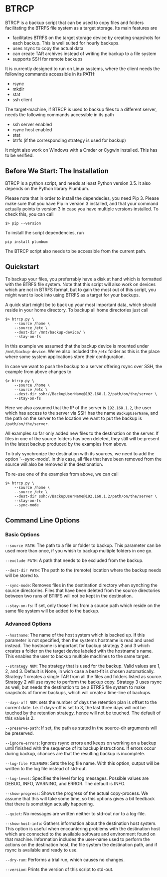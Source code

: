 
# BTRCP

BTRCP is a backup script that can be used to copy files and folders
facilitating the BTRFS file system as a target storage. Its main features are

* facilitates BTRFS on the target storage device by creating snapshots for each backup. This is well suited for hourly backups.
* uses rsync to copy the actual data
* can create TAR archives instead of writing the backup to a file system
* supports SSH for remote backups

It is currently designed to run on Linux systems, where the client needs
the following commands accessible in its PATH:

* rsync
* mkdir
* stat
* ssh client

The target-machine, if BTRCP is used to backup files to a different server,
needs the following commands accessible in its path

* ssh server enabled
* rsync host enabled
* stat
* btrfs (if the corresponding strategy is used for backup)

It might also work on Windows with a Cmder or Cygwin installed. This has
to be verified.

## Before We Start: The Installation

BTRCP is a python script, and needs at least Python version 3.5. It also
depends on the Python library Plumbum.

Please note that in order to install the dependecies, you need Pip 3. Please
make sure that you have Pip in version 3 installed, and that your command
actually points to version 3 in case you have multiple versions installed.
To check this, you can call

```
$> pip --version
```

To install the script dependencies, run

```
pip install plumbum
```

The BTRCP script also needs to be accessible from the current path.

## Quickstart

To backup your files, you preferrably have a disk at hand which is formatted
with the BTRFS file system. Note that this script will also work on devices
which are not in BTRFS format, but to gain the most out of this script, you
might want to look into using BTRFS as a target for your backups.

A quick start might be to back up your most important data, which should reside
in your home directory. To backup all home directories just call

```
$> btrcp.py \
    --source /home \
    --source /etc \
    --dest-dir /mnt/backup-device/ \
    --stay-on-fs
```

In this example we assumed that the backup device is mounted under `/mnt/backup-device`.
We've also included the `/etc` folder as this is the place where some system
applications store their configuration.

In case we want to push the backup to a server offering rsync over SSH, the
example from above changes to

```
$> btrcp.py \
    --source /home \
    --source /etc \
    --dest-dir ssh://BackupUserName@192.168.1.2/path/on/the/server \
    --stay-on-fs
```

Here we also assumed that the IP of the server is `192.168.1.2`, the user which
has access to the server via SSH has the name `BackupUserName`, and the path
on the server to the location we want to put the backup is `/path/on/the/server`.

All examples so far only added new files to the destination on the server. If files
in one of the source folders has been deleted, they still will be present in the
latest backup produced by the examples from above.

To truly synchronize the destination with its sources, we need to add the option
'--sync-mode'. In this case, all files that have been removed from the source
will also be removed in the destionation.

To re-use one of the examples from above, we can call

```
$> btrcp.py \
    --source /home \
    --source /etc \
    --dest-dir ssh://BackupUserName@192.168.1.2/path/on/the/server \
    --stay-on-fs
    --sync-mode
```

## Command Line Options

### Basic Options

`--source PATH`: The path to a file or folder to backup. This parameter can be used more than once, if you whish to backup multiple folders in one go.

`--exclude PATH`: A path that needs to be excluded from the backup.

`--dest-dir PATH`: The path to the (remote) location where the backup needs will be stored to.

`--sync-mode`: Removes files in the destination directory when synching the source directories. Files that have been deleted from the source directories between two runs of BTRFS will not be kept in the destination.

`--stay-on-fs`: If set, only those files from a source path which reside on the same file system will be added to the backup.

### Advanced Options

`--hostname`: The name of the host system which is backed up. If this parameter is not specified, then the systems hostname is read and used instead. The hostname is important for backup strategy 2 and 3 which creates a folder on the target device labeled with the hostname's name. This enables the user to backup multiple machines to the same target.

`--strategy NUM`: The strategy that is used for the backup. Valid values are 1, 2, and 3. Default is None, in wich case a best-fit is chosen automatically. Strategy 1 creates a single TAR from all the files and folders listed as source. Strategy 2 will use rsync to perform the backup copy. Strategy 3 uses rsync as well, but needs the destination to be a BTRFS file system to make snapshots of former backups, which will create a time-line of backups.

`--days-off NUM`: sets the number of days the retention plan is offset to the current date. I.e. if days-off is set to 3, the last three days will not be touched by the retention strategy, hence will not be touched. The default of this value is 2.

`--preserve-path`: If set, the path as stated in the source-dir arguments will be preserved.

`--ignore-errors`: Ignores rsync errors and keeps on working on a backup until finished with the sequence of its backup instructions. If errors occur during backup, chances are that the resulting backup is incomplete.

`--log-file FILENAME`: Sets the log file name. With this option, output will be written to the log file instead of std-out.

`--log-level`: Specifies the level for log messages. Possible values are DEBUG, INFO, WARNING, and ERROR. The default is INFO.

`--show-progress`: Shows the progress of the actual copy-process. We assume that this will take some time, so this options gives a bit feedback that there is somethign actually happening.

`--quiet`: No messages are written neither to std-out nor to a log-file.

`--show-host-info`: Gathers information about the destination host system. This option is useful when encountering problems with the destination host which are connected to the available software and environment found on that machine. Information includes the user-name used to perform the actions on the destination host, the file system the destination path, and if rsync is available and ready to use.

`--dry-run`: Performs a trial run, which causes no changes.

`--version`: Prints the version of this script to std-out.
